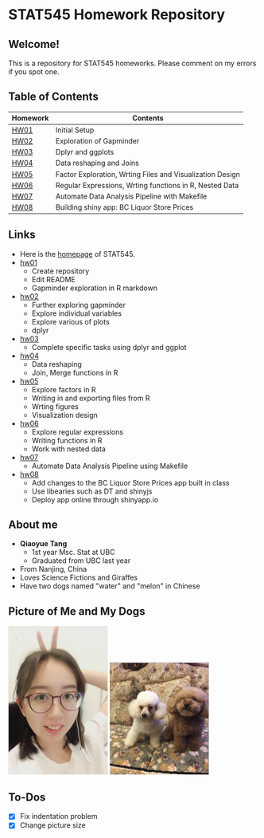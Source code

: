 # STAT545 Homework Repository

## Welcome!

This is a repository for STAT545 homeworks. Please comment on my errors if you spot one.

## Table of Contents

| Homework | Contents |
| --- | --- |
| [HW01](https://github.com/qiaoyuet/STAT545-hw-Tang-Qiaoyue/tree/master/hw01) | Initial Setup |
| [HW02](https://github.com/qiaoyuet/STAT545-hw-Tang-Qiaoyue/tree/master/hw02) | Exploration of Gapminder |
| [HW03](https://github.com/qiaoyuet/STAT545-hw-Tang-Qiaoyue/tree/master/hw03) | Dplyr and ggplots |
| [HW04](https://github.com/qiaoyuet/STAT545-hw-Tang-Qiaoyue/tree/master/hw04) | Data reshaping and Joins |
| [HW05](https://github.com/qiaoyuet/STAT545-hw-Tang-Qiaoyue/tree/master/hw05) | Factor Exploration, Wrting Files and Visualization Design |
| [HW06](https://github.com/qiaoyuet/STAT545-hw-Tang-Qiaoyue/tree/master/hw06) | Regular Expressions, Wrting functions in R, Nested Data |
| [HW07](https://github.com/qiaoyuet/STAT545-hw07-Tang-Qiaoyue) | Automate Data Analysis Pipeline with Makefile |
| [HW08](https://github.com/qiaoyuet/STAT545-hw-Tang-Qiaoyue/tree/master/hw08) | Building shiny app: BC Liquor Store Prices |

## Links

- Here is the [homepage](http://stat545.com) of STAT545.
- [hw01](https://github.com/qiaoyuet/STAT545-hw-Tang-Qiaoyue/tree/master/hw01)
    + Create repository
    + Edit README
    + Gapminder exploration in R markdown
- [hw02](https://github.com/qiaoyuet/STAT545-hw-Tang-Qiaoyue/tree/master/hw02)
    + Further exploring gapminder
    + Explore individual variables
    + Explore various of plots
    + dplyr
- [hw03](https://github.com/qiaoyuet/STAT545-hw-Tang-Qiaoyue/tree/master/hw03)
    + Complete specific tasks using dplyr and ggplot
- [hw04](https://github.com/qiaoyuet/STAT545-hw-Tang-Qiaoyue/tree/master/hw04)
    + Data reshaping
    + Join, Merge functions in R
- [hw05](https://github.com/qiaoyuet/STAT545-hw-Tang-Qiaoyue/tree/master/hw05)
    + Explore factors in R
    + Writing in and exporting files from R
    + Wrting figures
    + Visualization design
- [hw06](https://github.com/qiaoyuet/STAT545-hw-Tang-Qiaoyue/tree/master/hw06)
    + Explore regular expressions
    + Writing functions in R
    + Work with nested data
- [hw07](https://github.com/qiaoyuet/STAT545-hw07-Tang-Qiaoyue)
    + Automate Data Analysis Pipeline using Makefile
- [hw08](https://github.com/qiaoyuet/STAT545-hw-Tang-Qiaoyue/tree/master/hw08)
    + Add changes to the BC Liquor Store Prices app built in class
    + Use libearies such as DT and shinyjs
    + Deploy app online through shinyapp.io

## About me

- **Qiaoyue Tang**
    - 1st year Msc. Stat at UBC
    - Graduated from UBC last year
- From Nanjing, China
- Loves Science Fictions and Giraffes
- Have two dogs named "water" and "melon" in Chinese

## Picture of Me and My Dogs

<img src="me.png" width="200">
<img src="watermelon.png" width="200">


## To-Dos

- [x] Fix indentation problem
- [x] Change picture size